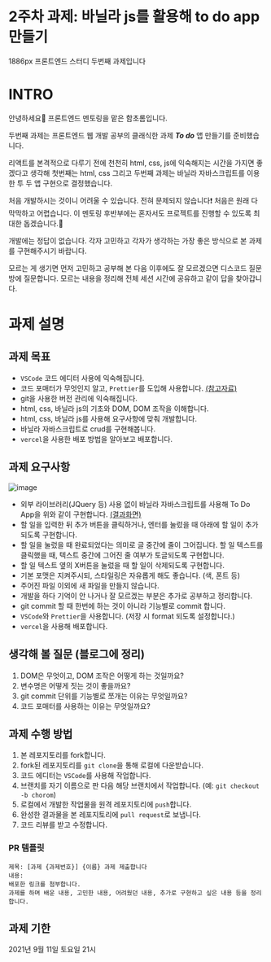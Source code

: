 # 2주차 과제: 바닐라 js를 활용해 to do app 만들기 
1886px 프론트엔드 스터디 두번째 과제입니다

# INTRO
안녕하세요🙂 프론트엔드 멘토링을 맡은 함초롬입니다.

두번째 과제는 프론트엔드 웹 개발 공부의 클래식한 과제 ***To do*** 앱 만들기를 준비했습니다.

리액트를 본격적으로 다루기 전에 천천히 html, css, js에 익숙해지는 시간을 가지면 좋겠다고 생각해 첫번째는 html, css 그리고 두번째 과제는 바닐라 자바스크립트를 이용한 투 두 앱 구현으로 결정했습니다. 

처음 개발하시는 것이니 어려울 수 있습니다. 전혀 문제되지 않습니다❗ 처음은 원래 다 막막하고 어렵습니다. 이 멘토링 후반부에는 혼자서도 프로젝트를 진행할 수 있도록 최대한 돕겠습니다.👏

개발에는 정답이 없습니다. 각자 고민하고 각자가 생각하는 가장 좋은 방식으로 본 과제를 구현해주시기 바랍니다.

모르는 게 생기면 먼저 고민하고 공부해 본 다음 이후에도 잘 모르겠으면 디스코드 질문방에 질문합니다. 모르는 내용을 정리해 전체 세션 시간에 공유하고 같이 답을 찾아갑니다.


# 과제 설명
## 과제 목표
- ```VSCode``` 코드 에디터 사용에 익숙해집니다.
- 코드 포매터가 무엇인지 알고, ```Prettier```를 도입해 사용합니다. [(참고자료)](https://crong-dev.tistory.com/67)
- git을 사용한 버전 관리에 익숙해집니다.
- html, css, 바닐라 js의 기초와 DOM, DOM 조작을 이해합니다.
- html, css, 바닐라 js를 사용해 요구사항에 맞춰 개발합니다.
- 바닐라 자바스크립트로 crud를 구현해봅니다.
- ```vercel```을 사용한 배포 방법을 알아보고 배포합니다.


## 과제 요구사항
![image](https://user-images.githubusercontent.com/52379950/115743223-6cdcd600-a3cc-11eb-9988-ed666de38b59.png)

- 외부 라이브러리(JQuery 등) 사용 없이 바닐라 자바스크립트를 사용해 To Do App을 위와 같이 구현합니다. [(결과화면)](https://vanilla-js-todo-ten.vercel.app/)
- 할 일을 입력한 뒤 추가 버튼을 클릭하거나, 엔터를 눌렀을 때 아래에 할 일이 추가되도록 구현합니다.
- 할 일을 눌렀을 때 완료되었다는 의미로 글 중간에 줄이 그어집니다. 할 일 텍스트를 클릭했을 때, 텍스트 중간에 그어진 줄 여부가 토글되도록 구현합니다.
- 할 일 텍스트 옆의 X버튼을 눌렀을 때 할 일이 삭제되도록 구현합니다.
- 기본 포맷은 지켜주시되, 스타일링은 자유롭게 해도 좋습니다. (색, 폰트 등)
- 주어진 파일 이외에 새 파일을 만들지 않습니다.
- 개발을 하다 기억이 안 나거나 잘 모르겠는 부분은 추가로 공부하고 정리합니다.
- git commit 할 때 한번에 하는 것이 아니라 기능별로 commit 합니다. 
- ```VSCode```와 ```Prettier```을 사용합니다. (저장 시 format 되도록 설정합니다.)
- ```vercel```을 사용해 배포합니다.


## 생각해 볼 질문 (블로그에 정리)
1. DOM은 무엇이고, DOM 조작은 어떻게 하는 것일까요?
2. 변수명은 어떻게 짓는 것이 좋을까요?
3. git commit 단위를 기능별로 쪼개는 이유는 무엇일까요?
4. 코드 포매터를 사용하는 이유는 무엇일까요?


## 과제 수행 방법

1. 본 레포지토리를 fork합니다.
2. fork된 레포지토리를 ```git clone```을 통해 로컬에 다운받습니다.
3. 코드 에디터는 ```VSCode```를 사용해 작업합니다.
4. 브랜치를 자기 이름으로 판 다음 해당 브랜치에서 작업합니다. (예: ```git checkout -b chorom```)
5. 로컬에서 개발한 작업물을 원격 레포지토리에 ```push```합니다.
6. 완성한 결과물을 본 레포지토리에 ```pull request```로 보냅니다.
7. 코드 리뷰를 받고 수정합니다.


### PR 템플릿
```
제목: [과제 {과제번호}] {이름} 과제 제출합니다
내용:
배포한 링크를 첨부합니다.
과제를 하며 배운 내용, 고민한 내용, 어려웠던 내용, 추가로 구현하고 싶은 내용 등을 정리합니다.
```


## 과제 기한
2021년 9월 11일 토요일 21시

